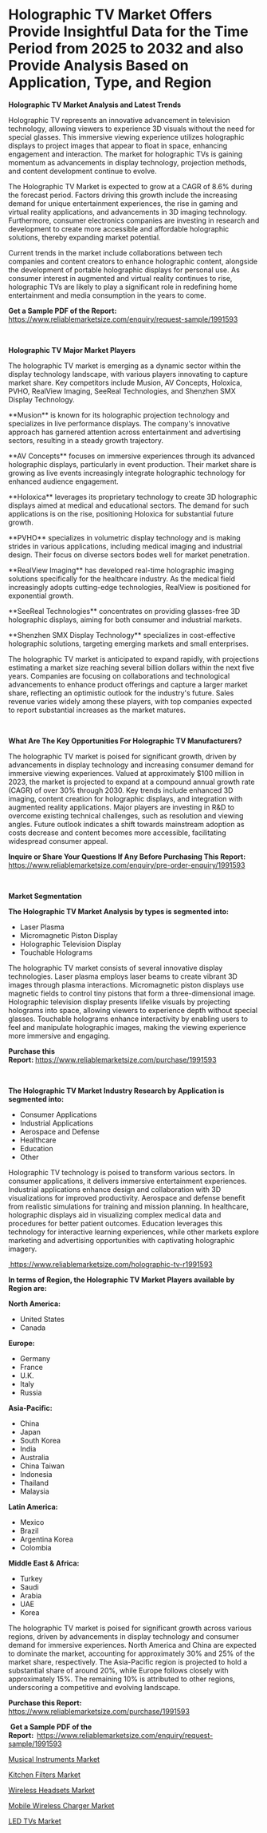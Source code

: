 <p><h1>Holographic TV Market Offers Provide Insightful Data for the Time Period from 2025 to 2032 and also Provide Analysis Based on Application, Type, and Region</h1></p><p><strong>Holographic TV Market Analysis and Latest Trends</strong></p>
<p><p>Holographic TV represents an innovative advancement in television technology, allowing viewers to experience 3D visuals without the need for special glasses. This immersive viewing experience utilizes holographic displays to project images that appear to float in space, enhancing engagement and interaction. The market for holographic TVs is gaining momentum as advancements in display technology, projection methods, and content development continue to evolve.</p><p>The Holographic TV Market is expected to grow at a CAGR of 8.6% during the forecast period. Factors driving this growth include the increasing demand for unique entertainment experiences, the rise in gaming and virtual reality applications, and advancements in 3D imaging technology. Furthermore, consumer electronics companies are investing in research and development to create more accessible and affordable holographic solutions, thereby expanding market potential.</p><p>Current trends in the market include collaborations between tech companies and content creators to enhance holographic content, alongside the development of portable holographic displays for personal use. As consumer interest in augmented and virtual reality continues to rise, holographic TVs are likely to play a significant role in redefining home entertainment and media consumption in the years to come.</p></p>
<p><strong>Get a Sample PDF of the Report:&nbsp;</strong> <a href="https://www.reliablemarketsize.com/enquiry/request-sample/1991593?utm_campaign=2008&utm_medium=2&utm_source=Github&utm_content=ia&utm_term=04042025&utm_id=holographic-tv">https://www.reliablemarketsize.com/enquiry/request-sample/1991593</a></p>
<p>&nbsp;</p>
<p><strong>Holographic TV Major Market Players</strong></p>
<p><p>The holographic TV market is emerging as a dynamic sector within the display technology landscape, with various players innovating to capture market share. Key competitors include Musion, AV Concepts, Holoxica, PVHO, RealView Imaging, SeeReal Technologies, and Shenzhen SMX Display Technology.</p><p>**Musion** is known for its holographic projection technology and specializes in live performance displays. The company's innovative approach has garnered attention across entertainment and advertising sectors, resulting in a steady growth trajectory. </p><p>**AV Concepts** focuses on immersive experiences through its advanced holographic displays, particularly in event production. Their market share is growing as live events increasingly integrate holographic technology for enhanced audience engagement.</p><p>**Holoxica** leverages its proprietary technology to create 3D holographic displays aimed at medical and educational sectors. The demand for such applications is on the rise, positioning Holoxica for substantial future growth.</p><p>**PVHO** specializes in volumetric display technology and is making strides in various applications, including medical imaging and industrial design. Their focus on diverse sectors bodes well for market penetration.</p><p>**RealView Imaging** has developed real-time holographic imaging solutions specifically for the healthcare industry. As the medical field increasingly adopts cutting-edge technologies, RealView is positioned for exponential growth.</p><p>**SeeReal Technologies** concentrates on providing glasses-free 3D holographic displays, aiming for both consumer and industrial markets. </p><p>**Shenzhen SMX Display Technology** specializes in cost-effective holographic solutions, targeting emerging markets and small enterprises.</p><p>The holographic TV market is anticipated to expand rapidly, with projections estimating a market size reaching several billion dollars within the next five years. Companies are focusing on collaborations and technological advancements to enhance product offerings and capture a larger market share, reflecting an optimistic outlook for the industry's future. Sales revenue varies widely among these players, with top companies expected to report substantial increases as the market matures.</p></p>
<p>&nbsp;</p>
<p><strong>What Are The Key Opportunities For Holographic TV Manufacturers?</strong></p>
<p><p>The holographic TV market is poised for significant growth, driven by advancements in display technology and increasing consumer demand for immersive viewing experiences. Valued at approximately $100 million in 2023, the market is projected to expand at a compound annual growth rate (CAGR) of over 30% through 2030. Key trends include enhanced 3D imaging, content creation for holographic displays, and integration with augmented reality applications. Major players are investing in R&D to overcome existing technical challenges, such as resolution and viewing angles. Future outlook indicates a shift towards mainstream adoption as costs decrease and content becomes more accessible, facilitating widespread consumer appeal.</p></p>
<p><strong>Inquire or Share Your Questions If Any Before Purchasing This Report:</strong> <a href="https://www.reliablemarketsize.com/enquiry/pre-order-enquiry/1991593?utm_campaign=2008&utm_medium=2&utm_source=Github&utm_content=ia&utm_term=04042025&utm_id=holographic-tv">https://www.reliablemarketsize.com/enquiry/pre-order-enquiry/1991593</a></p>
<p>&nbsp;</p>
<p><strong>Market Segmentation</strong></p>
<p><strong>The Holographic TV Market Analysis by types is segmented into:</strong></p>
<p><ul><li>Laser Plasma</li><li>Micromagnetic Piston Display</li><li>Holographic Television Display</li><li>Touchable Holograms</li></ul></p>
<p><p>The holographic TV market consists of several innovative display technologies. Laser plasma employs laser beams to create vibrant 3D images through plasma interactions. Micromagnetic piston displays use magnetic fields to control tiny pistons that form a three-dimensional image. Holographic television display presents lifelike visuals by projecting holograms into space, allowing viewers to experience depth without special glasses. Touchable holograms enhance interactivity by enabling users to feel and manipulate holographic images, making the viewing experience more immersive and engaging.</p></p>
<p><strong>Purchase this Report:&nbsp;</strong><a href="https://www.reliablemarketsize.com/purchase/1991593?utm_campaign=2008&utm_medium=2&utm_source=Github&utm_content=ia&utm_term=04042025&utm_id=holographic-tv">https://www.reliablemarketsize.com/purchase/1991593</a></p>
<p>&nbsp;</p>
<p><strong>The Holographic TV Market Industry Research by Application is segmented into:</strong></p>
<p><ul><li>Consumer Applications</li><li>Industrial Applications</li><li>Aerospace and Defense</li><li>Healthcare</li><li>Education</li><li>Other</li></ul></p>
<p><p>Holographic TV technology is poised to transform various sectors. In consumer applications, it delivers immersive entertainment experiences. Industrial applications enhance design and collaboration with 3D visualizations for improved productivity. Aerospace and defense benefit from realistic simulations for training and mission planning. In healthcare, holographic displays aid in visualizing complex medical data and procedures for better patient outcomes. Education leverages this technology for interactive learning experiences, while other markets explore marketing and advertising opportunities with captivating holographic imagery.</p></p>
<p><a href="https://www.reliablemarketsize.com/holographic-tv-r1991593?utm_campaign=2008&utm_medium=2&utm_source=Github&utm_content=ia&utm_term=04042025&utm_id=holographic-tv">&nbsp;https://www.reliablemarketsize.com/holographic-tv-r1991593</a></p>
<p><strong>In terms of Region, the Holographic TV Market Players available by Region are:</strong></p>
<p>
    <p> <strong> North America: </strong>
        <ul>
            <li>United States</li>
            <li>Canada</li>
        </ul>
        </p> 
    <p> <strong> Europe: </strong>
        <ul>
            <li>Germany</li>
            <li>France</li>
            <li>U.K.</li>
            <li>Italy</li>
            <li>Russia</li>
        </ul>
        </p> 
    <p> <strong> Asia-Pacific: </strong>
        <ul>
            <li>China</li>
            <li>Japan</li>
            <li>South Korea</li>
            <li>India</li>
            <li>Australia</li>
            <li>China Taiwan</li>
            <li>Indonesia</li>
            <li>Thailand</li>
            <li>Malaysia</li>
        </ul>
        </p> 
    <p> <strong> Latin America: </strong>
        <ul>
            <li>Mexico</li>
            <li>Brazil</li>
            <li>Argentina Korea</li>
            <li>Colombia</li>
        </ul>
        </p> 
    <p> <strong> Middle East & Africa: </strong>
        <ul>
            <li>Turkey</li>
            <li>Saudi</li>
            <li>Arabia</li>
            <li>UAE</li>
            <li>Korea</li>
        </ul>
    </p>
    </p>
<p><p>The holographic TV market is poised for significant growth across various regions, driven by advancements in display technology and consumer demand for immersive experiences. North America and China are expected to dominate the market, accounting for approximately 30% and 25% of the market share, respectively. The Asia-Pacific region is projected to hold a substantial share of around 20%, while Europe follows closely with approximately 15%. The remaining 10% is attributed to other regions, underscoring a competitive and evolving landscape.</p></p>
<p><strong>Purchase this Report: </strong><a href="https://www.reliablemarketsize.com/purchase/1991593?utm_campaign=2008&utm_medium=2&utm_source=Github&utm_content=ia&utm_term=04042025&utm_id=holographic-tv">https://www.reliablemarketsize.com/purchase/1991593</a></p>
<p>&nbsp;<strong>Get a Sample PDF of the Report:&nbsp;&nbsp;</strong><a href="https://www.reliablemarketsize.com/enquiry/request-sample/1991593?utm_campaign=2008&utm_medium=2&utm_source=Github&utm_content=ia&utm_term=04042025&utm_id=holographic-tv">https://www.reliablemarketsize.com/enquiry/request-sample/1991593</a></p>
<p><strong></strong></p>
<p><p><a href="https://github.com/rempemelon5k/Market-Research-Report-List-1/blob/main/musical-instruments-market.md?utm_campaign=2008&utm_medium=2&utm_source=Github&utm_content=ia&utm_term=04042025&utm_id=holographic-tv">Musical Instruments Market</a></p><p><a href="https://github.com/hiwatchucuy/Market-Research-Report-List-1/blob/main/kitchen-filters-market.md?utm_campaign=2008&utm_medium=2&utm_source=Github&utm_content=ia&utm_term=04042025&utm_id=holographic-tv">Kitchen Filters Market</a></p><p><a href="https://github.com/yardemuongz5/Market-Research-Report-List-1/blob/main/wireless-headsets-market.md?utm_campaign=2008&utm_medium=2&utm_source=Github&utm_content=ia&utm_term=04042025&utm_id=holographic-tv">Wireless Headsets Market</a></p><p><a href="https://github.com/idranalexie/Market-Research-Report-List-1/blob/main/mobile-wireless-charger-market.md?utm_campaign=2008&utm_medium=2&utm_source=Github&utm_content=ia&utm_term=04042025&utm_id=holographic-tv">Mobile Wireless Charger Market</a></p><p><a href="https://github.com/ftnlewins/Market-Research-Report-List-1/blob/main/led-tvs-market.md?utm_campaign=2008&utm_medium=2&utm_source=Github&utm_content=ia&utm_term=04042025&utm_id=holographic-tv">LED TVs Market</a></p></p>